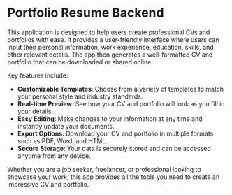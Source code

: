# Portfolio Resume Backend

This application is designed to help users create professional CVs and portfolios with ease. It provides a user-friendly interface where users can input their personal information, work experience, education, skills, and other relevant details. The app then generates a well-formatted CV and portfolio that can be downloaded or shared online.

Key features include:

- **Customizable Templates**: Choose from a variety of templates to match your personal style and industry standards.
- **Real-time Preview**: See how your CV and portfolio will look as you fill in your details.
- **Easy Editing**: Make changes to your information at any time and instantly update your documents.
- **Export Options**: Download your CV and portfolio in multiple formats such as PDF, Word, and HTML.
- **Secure Storage**: Your data is securely stored and can be accessed anytime from any device.

Whether you are a job seeker, freelancer, or professional looking to showcase your work, this app provides all the tools you need to create an impressive CV and portfolio.
